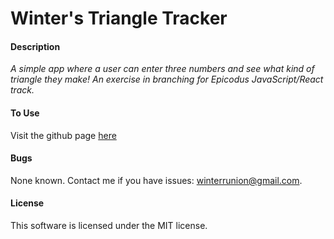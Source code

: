# Winter's Triangle Tracker

#### Description
_A simple app where a user can enter three numbers and see what kind of triangle they make! An exercise in branching for Epicodus JavaScript/React track._ 

#### To Use

Visit the github page [here](#)

#### Bugs

None known. Contact me if you have issues: winterrunion@gmail.com.

#### License

This software is licensed under the MIT license.

